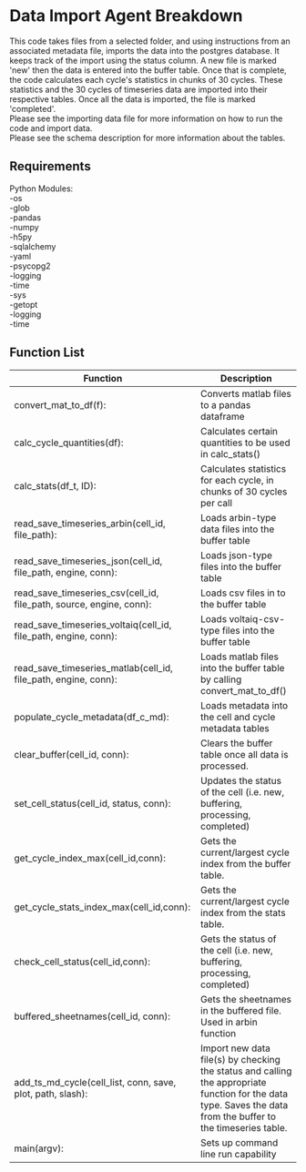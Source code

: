 # Data Import Agent Breakdown
This code takes files from a selected folder, and using instructions from an associated metadata file, imports the data into the postgres database. It keeps track of the import using the status column. A new file is marked 'new' then the data is entered into the buffer table. Once that is complete, the code calculates each cycle's statistics in chunks of 30 cycles. These statistics and the 30 cycles of timeseries data are imported into their respective tables. Once all the data is imported, the file is marked 'completed'.\
Please see the importing data file for more information on how to run the code and import data.\
Please see the schema description for more information about the tables.

## Requirements
Python Modules:\
-os\
-glob\
-pandas\
-numpy\
-h5py\
-sqlalchemy\
-yaml\
-psycopg2\
-logging\
-time\
-sys\
-getopt\
-logging\
-time

## Function List
| Function | Description |
| -------- | ----------- |
|convert_mat_to_df(f):| Converts matlab files to a pandas dataframe
|calc_cycle_quantities(df):| Calculates certain quantities to be used in calc_stats()
|calc_stats(df_t, ID):| Calculates statistics for each cycle, in chunks of 30 cycles per call
|read_save_timeseries_arbin(cell_id, file_path):| Loads arbin-type data files into the buffer table
|read_save_timeseries_json(cell_id, file_path, engine, conn):| Loads json-type files into the buffer table
|read_save_timeseries_csv(cell_id, file_path, source, engine, conn):| Loads csv files in to the buffer table
|read_save_timeseries_voltaiq(cell_id, file_path, engine, conn):| Loads voltaiq-csv-type files into the buffer table
|read_save_timeseries_matlab(cell_id, file_path, engine, conn):| Loads matlab files into the buffer table by calling convert_mat_to_df()
|populate_cycle_metadata(df_c_md):| Loads metadata into the cell and cycle metadata tables
|clear_buffer(cell_id, conn):| Clears the buffer table once all data is processed.
|set_cell_status(cell_id, status, conn):| Updates the status of the cell (i.e. new, buffering, processing, completed)
|get_cycle_index_max(cell_id,conn):| Gets the current/largest cycle index from the buffer table.
|get_cycle_stats_index_max(cell_id,conn):| Gets the current/largest cycle index from the stats table.
|check_cell_status(cell_id,conn):| Gets the status of the cell (i.e. new, buffering, processing, completed) |
|buffered_sheetnames(cell_id, conn): | Gets the sheetnames in the buffered file. Used in arbin function |
|add_ts_md_cycle(cell_list, conn, save, plot, path, slash):| Import new data file(s) by checking the status and calling the appropriate function for the data type. Saves the data from the buffer to the timeseries table.
|main(argv):| Sets up command line run capability




```

```


```

```
